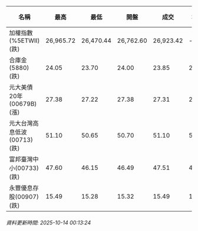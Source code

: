 | 名稱 | 最高 | 最低 | 開盤 | 成交 | 均價 | 成交金額(億) | 昨收 | 漲跌幅 | 漲跌 | 總量 | 昨量 | 振幅 |
| -------- | -------- | -------- | -------- |-------- | -------- | -------- |-------- |-------- |-------- | -------- | -------- |-------- |
|加權指數(%5ETWII) (跌)|26,965.72|26,470.44|26,762.60|26,923.42|-|5,853.69|27,301.92|1.39%|378.50|10,089,377|0|1.81%|
|合庫金(5880) (跌)|24.05|23.70|24.00|23.85|23.86|4.45|24.05|0.83%|0.20|18,640|13,960|1.46%|
|元大美債20年(00679B) (漲)|27.38|27.22|27.38|27.31|27.28|18.38|26.90|1.52%|0.41|67,375|33,501|0.59%|
|元大台灣高息低波(00713) (跌)|51.10|50.65|50.70|51.10|50.88|7.68|51.40|0.58%|0.30|15,094|9,554|0.88%|
|富邦臺灣中小(00733) (跌)|47.60|46.15|46.49|47.51|47.21|0.565|48.45|1.94%|0.94|1,196|1,218|2.99%|
|永豐優息存股(00907) (跌)|15.49|15.28|15.32|15.49|15.38|0.150|15.60|0.71%|0.11|973|1,305|1.35%|
###### 資料更新時間: 2025-10-14 00:13:24